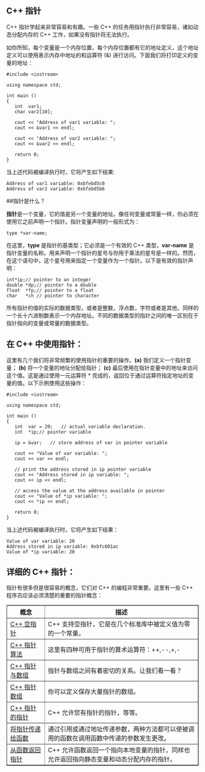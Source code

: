 ## C++ 指针

C++ 指针学起来非常容易和有趣。一些 C++ 的任务用指针执行非常容易，诸如动态分配内存的 C++ 工作，如果没有指针将无法执行。  

如你所知，每个变量是一个内存位置，每个内存位置都有它的地址定义，这个地址定义可以使用表示内存中地址的和运算符 (&) 进行访问。下面我们将打印定义的变量的地址：  

    #include <iostream>
    
    using namespace std;
    
    int main ()
    {
       int  var1;
       char var2[10];
    
       cout << "Address of var1 variable: ";
       cout << &var1 << endl;
    
       cout << "Address of var2 variable: ";
       cout << &var2 << endl;
    
       return 0;
    }

当上述代码被编译执行时，它将产生如下结果:  

    Address of var1 variable: 0xbfebd5c0
    Address of var2 variable: 0xbfebd5b6

##指针是什么？

**指针**是一个变量，它的值是另一个变量的地址。像任何变量或常量一样，你必须在使用它之前声明一个指针。指针变量声明的一般形式为：  

    type *var-name;

在这里，**type** 是指针的基类型；它必须是一个有效的 C++ 类型，**var-name** 是指针变量的名称。用来声明一个指针的星号与你用于乘法的星号是一样的。然而，在这个语句中，这个星号用来指定一个变量作为一个指针。以下是有效的指针声明：  

    int*ip;// pointer to an integer
    double *dp;// pointer to a double
    float  *fp;// pointer to a float
    char   *ch // pointer to character

所有指针的值的实际的数据类型，或者是整数，浮点数，字符或者是其他，同样的一个长十六进制数表示一个内存地址。不同的数据类型的指针之间的唯一区别在于指针指向的变量或常量的数据类型。   

## 在 C++ 中使用指针：  

这里有几个我们将非常频繁的使用指针的重要的操作。**(a)** 我们定义一个指针变量； **(b)** 将一个变量的地址分配给指针； **(c)** 最后使用在指针变量中的地址来访问这个值。这是通过使用一元运算符 * 完成的，返回位于通过运算符指定地址的变量的值。以下示例使用这些操作：  

    #include <iostream>
    
    using namespace std;
    
    int main ()
    {
       int  var = 20;   // actual variable declaration.
       int  *ip;// pointer variable 
    
       ip = &var;   // store address of var in pointer variable
    
       cout << "Value of var variable: ";
       cout << var << endl;
    
       // print the address stored in ip pointer variable
       cout << "Address stored in ip variable: ";
       cout << ip << endl;
    
       // access the value at the address available in pointer
       cout << "Value of *ip variable: ";
       cout << *ip << endl;
    
       return 0;
    }
    
当上述代码被编译执行时，它将产生如下结果：  

    Value of var variable: 20
    Address stored in ip variable: 0xbfc601ac
    Value of *ip variable: 20

## 详细的 C++ 指针：

指针有很多但是很容易的概念，它们对 C++ 的编程非常重要。这里有一些 C++ 程序员应该必须清楚的重要的指针概念：

<table border="1">
<tr>
<th>概念</th>
<th>描述</th>
</tr>
<tr>
<td><a href="http://www.tutorialspoint.com/cplusplus/cpp_null_pointers.htm">C++ 空指针</a></td>
<td>C++ 支持空指针，它是在几个标准库中被定义值为零的一个常量。</td>
</tr>
<tr>
<td><a href="http://www.tutorialspoint.com/cplusplus/cpp_pointer_arithmatic.htm">C++ 指针算法</a></td>
<td> 这里有四种可用于指针的算术运算符：++,--,+,-</td>
</tr>
<tr>
<td><a href="http://www.tutorialspoint.com/cplusplus/cpp_pointers_vs_arrays.htm">C++ 指针与数组</a></td>
<td> 指针与数组之间有着密切的关系。让我们看一看？</td>
</tr>
<tr>
<td><a href="http://www.tutorialspoint.com/cplusplus/cpp_array_of_pointers.htm">C++ 指针数组</a></td>
<td>你可以定义保存大量指针的数组。</td>
</tr>
<tr>
<td><a href="http://www.tutorialspoint.com/cplusplus/cpp_pointer_to_pointer.htm">C++ 指针的指针</a> </td>
<td>C++ 允许您有指针的指针，等等。</td>
</tr>
<tr>
<td><a href="http://www.tutorialspoint.com/cplusplus/cpp_passing_pointers_to_functions.htm">将指针传递给函数</a></td>
<td>通过引用或通过地址传递参数，两种方法都可以使被调用的函数在调用函数中传递的参数发生更改。</td>
</tr>
<tr>
<td><a href="http://www.tutorialspoint.com/cplusplus/cpp_return_pointer_from_functions.htm">从函数返回指针</a></td>
<td>C++ 允许函数返回一个指向本地变量的指针，同样也允许返回指向静态变量和动态分配内存的指针。</td>
</tr>
</table>        
     
    
   
      
